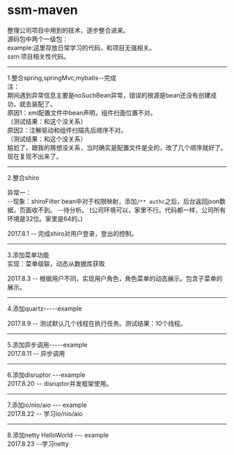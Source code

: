 # ssm-maven
整理公司项目中用到的技术，逐步整合进来。  
源码包中两个一级包：  
example:这里存放日常学习的代码，和项目无强相关。  
ssm:项目相关性代码。   
 
-------------------------------------
1.整合spring,springMvc,mybatis--完成  
注：  
期间遇到异常信息主要是noSuchBean异常，错误的根源是bean还没有创建成功，就去装配了。  
原因1：xml配置文件中bean声明，组件扫面位置不对。  
（测试结果：和这个没关系）  
原因2：注解驱动和组件扫描先后顺序不对。  
（测试结果：和这个没关系）  
尴尬了，跟我的猜想没关系，当时确实是配置文件是全的，改了几个顺序就好了。现在复现不出来了。  

--------------------------------------
2.整合shiro

异常一：  
--现象：shiroFilter bean中对于权限映射，添加```/** authc```之后，后台返回json数据，页面收不到。 --待分析。
(公司环境可以，家里不行。代码都一样，公司所有环境是32位。家里是64的。)

2017.8.1 -- 完成shiro对用户登录，登出的控制。

-----------------------------------
3.添加菜单功能  
实现：菜单级联，动态从数据库获取

2017.8.3 -- 根据用户不同，实现用户角色，角色菜单的动态展示。包含子菜单的展示。

-----------------------------------
4.添加quartz-----example
  
2017.8.9 -- 测试默认几个线程在执行任务。测试结果：10个线程。  

----------------------------------
5.添加异步调用-----example  
2017.8.11 -- 异步调用  

----------------------------------
6.添加disruptor ---example  
2017.8.20 -- disruptor并发框架使用。    

---------------------------------
7.添加io/nio/aio --- example    
2017.8.22 -- 学习io/nio/aio  

----------------------------------
8.添加netty HelloWorld --- example    
2017.8.23 --学习netty  


 
